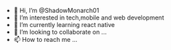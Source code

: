 - 👋 Hi, I’m @ShadowMonarch01
- 👀 I’m interested in tech,mobile and web development
- 🌱 I’m currently learning react native
- 💞️ I’m looking to collaborate on ...
- 📫 How to reach me ...

<!---
ShadowMonarch01/ShadowMonarch01 is a ✨ special ✨ repository because its `README.md` (this file) appears on your GitHub profile.
You can click the Preview link to take a look at your changes.
--->
